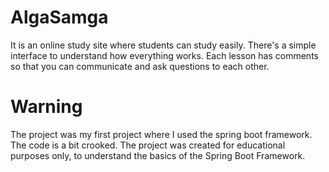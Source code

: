 # AlgaSamga
It is an online study site where students can study easily. There's a simple interface to understand how everything works. Each lesson has comments so that you can communicate and ask questions to each other.

# Warning
The project was my first project where I used the spring boot framework. The code is a bit crooked. The project was created for educational purposes only, to understand the basics of the Spring Boot Framework.
